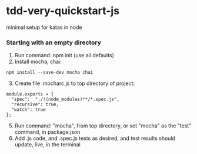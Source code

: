# tdd-very-quickstart-js
minimal setup for katas in node

### Starting with an empty directory
1) Run command: npm init (use all defaults)
2) Install mocha, chai:

```npm install --save-dev mocha chai```

3) Create file .mocharc.js to top directory of project:

```
module.exports = {
  "spec":  "./!(node_modules)**/*.spec.js",
  "recursive": true,
  "watch": true
};
```

5) Run command: "mocha", from top directory, or set "mocha" as the "test" command, in package.json
6) Add .js code, and .spec.js tests as desired, and test results should update, live, in the terminal
